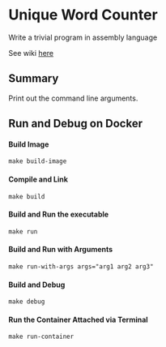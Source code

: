 # Unique Word Counter
Write a trivial program in assembly language

See wiki [here](https://github.com/tonyOreglia/unique-word-counter/wiki)

## Summary
Print out the command line arguments. 

## Run and Debug on Docker
#### Build Image 
```shell
make build-image
```

#### Compile and Link
```shell
make build
```

#### Build and Run the executable
```shell
make run
```

#### Build and Run with Arguments
```shell
make run-with-args args="arg1 arg2 arg3"
```

#### Build and Debug
```shell
make debug
```

#### Run the Container Attached via Terminal
```shell 
make run-container
```
